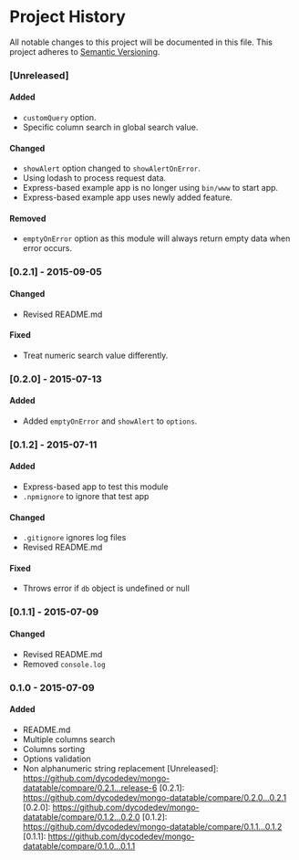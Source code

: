 # Project History

All notable changes to this project will be documented in this file. This project adheres to [Semantic Versioning](http://semver.org/).


### [Unreleased]

#### Added
* `customQuery` option.
* Specific column search in global search value.

#### Changed
* `showAlert` option changed to `showAlertOnError`.
* Using lodash to process request data.
* Express-based example app is no longer using `bin/www` to start app.
* Express-based example app uses newly added feature.

#### Removed
* `emptyOnError` option as this module will always return empty data when error occurs.

### [0.2.1] - 2015-09-05

#### Changed
* Revised README.md

#### Fixed
* Treat numeric search value differently.

### [0.2.0] - 2015-07-13

#### Added
* Added `emptyOnError` and `showAlert` to `options`.

### [0.1.2] - 2015-07-11

#### Added
* Express-based app to test this module
* `.npmignore` to ignore that test app

#### Changed
* `.gitignore` ignores log files
* Revised README.md

#### Fixed
* Throws error if `db` object is undefined or null

### [0.1.1] - 2015-07-09

#### Changed
* Revised README.md
* Removed `console.log`

### 0.1.0 - 2015-07-09

#### Added
* README.md
* Multiple columns search
* Columns sorting
* Options validation
* Non alphanumeric string replacement
[Unreleased]: https://github.com/dycodedev/mongo-datatable/compare/0.2.1...release-6
[0.2.1]: https://github.com/dycodedev/mongo-datatable/compare/0.2.0...0.2.1
[0.2.0]: https://github.com/dycodedev/mongo-datatable/compare/0.1.2...0.2.0
[0.1.2]: https://github.com/dycodedev/mongo-datatable/compare/0.1.1...0.1.2
[0.1.1]: https://github.com/dycodedev/mongo-datatable/compare/0.1.0...0.1.1